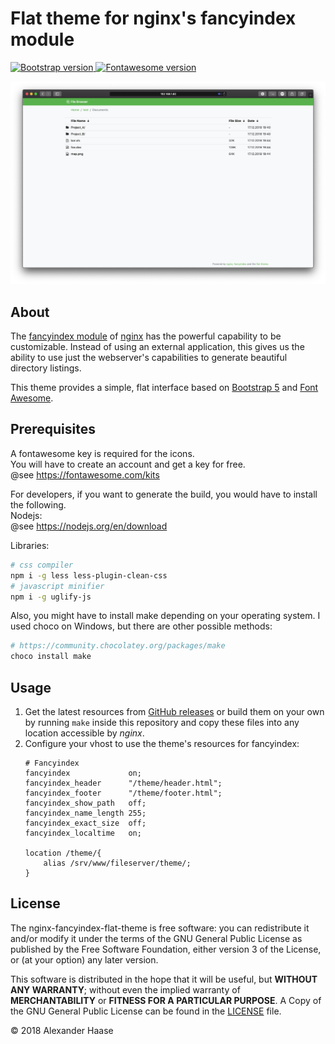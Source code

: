 # Flat theme for nginx's fancyindex module

<a href="https://getbootstrap.com/docs">
    <img src="https://flat.badgen.net/badge/bootstrap/5.x/563d7c" alt="Bootstrap version">
</a>
<a href="https://docs.fontawesome.com/">
    <img src="https://flat.badgen.net/badge/fontawesome/6.x/" alt="Fontawesome version">
</a>

![](doc/screenshot.png)


## About

The [fancyindex module](https://github.com/aperezdc/ngx-fancyindex) of
[nginx](http://nginx.org/) has the powerful capability to be customizable.
Instead of using an external application, this gives us the ability to use
just the webserver's capabilities to generate beautiful directory listings.

This theme provides a simple, flat interface based on
[Bootstrap 5](https://getbootstrap.com) and [Font Awesome](https://fontawesome.com).

## Prerequisites
A fontawesome key is required for the icons. \
You will have to create an account and get a key for free. \
@see https://fontawesome.com/kits

For developers, if you want to generate the build, you would have to install the following. \
Nodejs: \
@see https://nodejs.org/en/download

Libraries:
```sh
# css compiler
npm i -g less less-plugin-clean-css
# javascript minifier
npm i -g uglify-js
```
Also, you might have to install make depending on your operating system.
I used choco on Windows, but there are other possible methods:
```sh
# https://community.chocolatey.org/packages/make
choco install make
```

## Usage

1. Get the latest resources from [GitHub releases](https://github.com/3z3qu13l/nginx-fancyindex-flat-theme/releases)
   or build them on your own by running `make` inside this repository and copy
   these files into any location accessible by *nginx*.
2. Configure your vhost to use the theme's resources for fancyindex:
    ```
    # Fancyindex
    fancyindex             on;
    fancyindex_header      "/theme/header.html";
    fancyindex_footer      "/theme/footer.html";
    fancyindex_show_path   off;
    fancyindex_name_length 255;
    fancyindex_exact_size  off;
    fancyindex_localtime   on;

    location /theme/{
        alias /srv/www/fileserver/theme/;
    }
    ```

## License

The nginx-fancyindex-flat-theme is free software: you can redistribute it and/or
modify it under the terms of the GNU General Public License as published by the
Free Software Foundation, either version 3 of the License, or (at your option)
any later version.

This software is distributed in the hope that it will be useful, but **WITHOUT
ANY WARRANTY**; without even the implied warranty of **MERCHANTABILITY** or
**FITNESS FOR A PARTICULAR PURPOSE**. A Copy of the GNU General Public License
can be found in the [LICENSE](LICENSE) file.

&copy; 2018 Alexander Haase

